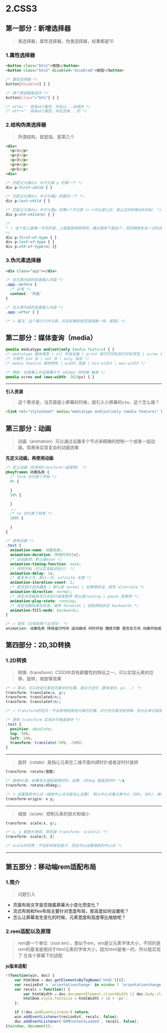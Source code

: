# 2.CSS3

## 第一部分：新增选择器

> 类选择器，属性选择器，伪类选择器，权重都是10

### 1.属性选择器

```html
<button class="btn1">按钮</button>
<button class="btn2" disabled='disabled'>按钮</button>
```

```css
/* 属性选择器 */
button[disabled] { }

/* 两个按钮都能选中 */
button[class^="btn"] { }

/* att$='' 具有att属性，并且以...结尾的 */
/* att*='' 具有att属性，并且含有...的 */
```

### 2.结构伪类选择器

> 所谓结构，就是指，是第几个

```html
<div>
  <p>1</p>
  <p>2</p>
  <p>3</p>
  <p>4</p>
  <p>5</p>
<div>
```

```css
/* 匹配父元素div 中子元素 p 的第一个 */
div p:first-child { }

/* 匹配父元素div 中子元素p 的最后一个 */
div p:last-child { }

/* 匹配父元素div 中子元素p 的第n个子元素（🔥 n可以是公式，是公式的时候从0开始） */
div p:nth-child(n) { }

/*  
* 🔥 这个和上面唯一不同的是，上面是按照顺序的，建议使用下面这个，否则稍微复杂一点的选择就做不了
*/
div p:first-of-type { }
div p:last-of-type { }
div p:nth-of-type(n) {}

```


### 3.伪元素选择器

```html
<div class="app"></div>
```

```css
/* 在元素内部的前面插入内容 */
.app::before {
  /* 必有 */
  content: '内容'
}

/* 在元素内部的后面插入内容 */
.app::after { }

/* 🔥 备注：这个属于行内元素，并且权重和标签选择器一样，都是1 */
```

## 第二部分：媒体查询（media）

```css
@media mediatype and|not|only (media feature) { }
/* mediatype 媒体类型 | all 所有设备 | print 用于打印机和打印机预览 | scree 用于电脑屏幕，平板，手机等 */
/* 关键字 and 且 | not 非 | only 指定 */
/* media feature 媒体特性 | width 宽度 | min-width | max-width */

/* 例如：在屏幕上并且屏幕大于 1024px 的时候 触发 */
@media scree and (max-width: 1024px) { }

```
---

**引入资源**

> 这个需求是，当页面是小屏幕的时候，就引入小屏幕的css，这个怎么做？

```html
<link rel="stylesheet" media="mediatype and|not|only (media feature)" href="xxx.css"></link>
```

## 第三部分：动画

> 动画（animation）可以通过设置多个节点来精确的控制一个或者一组动画，常用来实现复杂的动画效果

**先定义动画，再使用动画**

```css
/* 定义动画（经常和transform一起使用） */
@keyframes 动画名称 {
  /* form 也代表了开始 */
  0% {

  }
  50% {
    
  }
  ...
  /* to 也代表了结束 */
  100% {
    
  }
}

/* 使用动画 */
.test {
  animation-name: 动画名称;
  animation-duration: 持续时间(2s);
  /* 运动曲线，默认是ease */
  animation-timing-function: ease;
  /* 何时开始（可以实现延迟执行） */
  animation-delay: 1s;
  /* 重复多少次，默认一次，infinite 无限 */
  animation-iteration-count: 1;
  /* 是否进行逆向播放 | 默认是 normal | 如果想的话，就写 alternate */
  animation-direction: normal;
  /* 规定浏览器是否正在运行或者暂停 默认是running | pause 是暂停 */
  animation-play-state: running;
  /* 规定动画结束后状态，保持 forwards | 回到原始状态 backwards */
  animation-fill-mode: backwards;
}

/* 🔥 简写（只有前两个必须写） */
animation: 动画名称 持续运行时间 运动曲线 何时开始 播放次数 是否反方向 动画开始或者结束时候的状态
```

## 第四部分：2D,3D转换

### 1.2D转换

> 转换（transform）CSS3中具有颠覆性的特征之一，可以实现元素的位移，旋转，缩放等效果

```css
/* 🔥 移动，可以改变元素在页面中的位置，类似于定位（要有单位，px...） */
transform: translate(x, y);
transform: translateX(n);
transform: translateY(n);

/* 🔥 transform的优点：不会影响到其他元素的位置，对行内元素没有效果，百分比单位是相对于自身元素来说的 */

/* 使用 transform 实现水平垂直居中 */
.test {
  position: absolute;
  top: 50%;
  left: 50%;
  transform: translate(-50%, -50%);
}
```

---

> 旋转（rotate）是指让元素在二维平面内顺时针或者逆时针旋转

```css
transform: rotate(度数)

/* 旋转45度，如果写正值就是顺时针，如果 -45deg 就是逆时针 */x
transform: rotate(45deg);

/* 🔥 设置旋转中心点（缩放中心点也是这么设置） 默认中心点事元素中心（50%, 50%），单位可以是像素，也可以是方向名词（top,left...） */
transform-origin: x y;
```

---

> 缩放（scale）控制元素的放大和缩小

```css
transform: scale(x, y);

/* x, y 都放大两倍，简写是 transform: scale(2) */
transform: scale(2, 2)

/* scale的优势：不会影响其他盒子，而且可以设置缩放的中心点 */
```

---

## 第五部分：移动端rem适配布局

### 1.简介

> 问题引入

- 页面布局文字是否随着屏幕大小变化而变化？
- 流式布局和flex布局主要针对宽度布局，那高度如何设置呢？
- 怎么让屏幕发生变化的时候，元素宽度和高度等比缩放呢？

### 2.rem适配以及原理

> rem是一个单位（root em），类似于em，em是父元素字体大小，不同的是rem的基准是相对于html元素的字体大小，因为html是唯一的，所以就实现了 在各个屏幕下的适配

**js版本适配**

```js
!(function(win, doc) {
    var htmlDom = doc.getElementsByTagName('html')[0];
    var resizeEvt = 'orientationchange' in window ? 'orientationchange' : 'resize';
    var recalc = function() {
        var htmlWidth = doc.documentElement.clientWidth || doc.body.clientWidth;
        htmlDom.style.fontSize = htmlWidth / 10 + 'px';
    };

    if (!doc.addEventListener) return;
    win.addEventListener(resizeEvt, recalc, false);
    doc.addEventListener('DOMContentLoaded', recalc, false);
}(window, document));
```

